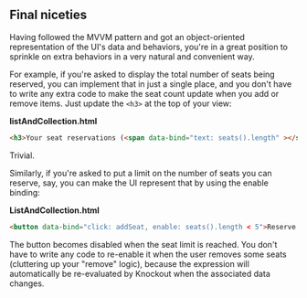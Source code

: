 ## Final niceties

Having followed the MVVM pattern and got an object-oriented representation of the UI's data and behaviors, you're in a great position to sprinkle on extra behaviors in a very natural and convenient way.

For example, if you're asked to display the total number of seats being reserved, you can implement that in just a single place, and you don't have to write any extra code to make the seat count update when you add or remove items. Just update the ```<h3>``` at the top of your view:

**listAndCollection.html**
```html
<h3>Your seat reservations (<span data-bind="text: seats().length" ></span>)</h3>
```

Trivial.

Similarly, if you're asked to put a limit on the number of seats you can reserve, say, you can make the UI represent that by using the enable binding:

**ListAndCollection.html**
```html
<button data-bind="click: addSeat, enable: seats().length < 5">Reserve another seat</button>
```

The button becomes disabled when the seat limit is reached. You don't have to write any code to re-enable it when the user removes some seats (cluttering up your "remove" logic), because the expression will automatically be re-evaluated by Knockout when the associated data changes.